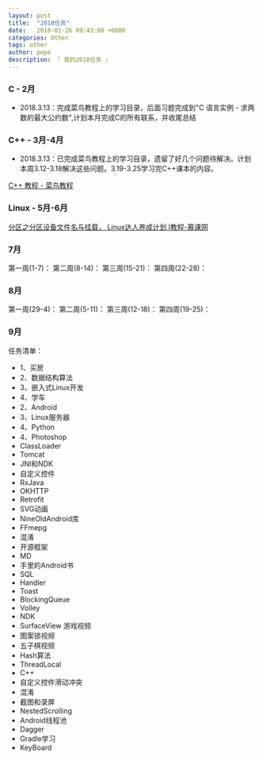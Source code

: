 ```yaml
---
layout: post
title:  "2018任务"
date:   2018-01-26 09:43:00 +0800
categories: Other
tags: other
author: pepe
description: 『 我的2018任务 』
---
```


### C - 2月

* 2018.3.13：完成菜鸟教程上的学习目录，后面习题完成到"C 语言实例 - 求两数的最大公约数",计划本月完成C的所有联系，并收尾总结

### C++ - 3月-4月

* 2018.3.13：已完成菜鸟教程上的学习目录，遗留了好几个问题待解决。计划本周3.12-3.18解决这些问题。3.19-3.25学习完C++课本的内容。

[C++ 教程 - 菜鸟教程](http://www.runoob.com/cplusplus/cpp-tutorial.html)

### Linux - 5月-6月

[分区之分区设备文件名与挂载， Linux达人养成计划 I教程-慕课网](https://www.imooc.com/video/3244)

### 7月

第一周(1-7)：
第二周(8-14)：
第三周(15-21)：
第四周(22-28)：

### 8月

第一周(29-4)：
第二周(5-11)：
第三周(12-18)：
第四周(19-25)：

### 9月

任务清单：
* 1、买房
* 2、数据结构算法
* 3、嵌入式Linux开发
* 4、学车
* 2、Android
* 3、Linux服务器
* 4、Python
* 4、Photoshop
* ClassLoader
* Tomcat
* JNI和NDK
* 自定义控件
* RxJava
* OKHTTP
* Retrofit
* SVG动画
* NineOldAndroid库
* FFmepg
* 混淆
* 开源框架
* MD
* 手里的Android书
* SQL
* Handler
* Toast
* BlockingQueue
* Volley
* NDK
* SurfaceView 游戏视频
* 图案锁视频
* 五子棋视频
* Hash算法
* ThreadLocal
* C++
* 自定义控件滑动冲突
* 混淆
* 截图和录屏
* NestedScrolling
* Android线程池
* Dagger
* Gradle学习
* KeyBoard
